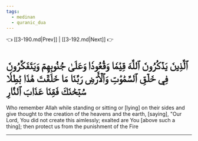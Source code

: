 ```yaml
---
tags:
  - medinan
  - quranic_dua
---
```


👈 [[3-190.md|Prev]] | [[3-192.md|Next]] 👉

# ٱلَّذِينَ يَذۡكُرُونَ ٱللَّهَ قِيَٰمٗا وَقُعُودٗا وَعَلَىٰ جُنُوبِهِمۡ وَيَتَفَكَّرُونَ فِي خَلۡقِ ٱلسَّمَٰوَٰتِ وَٱلۡأَرۡضِ رَبَّنَا مَا خَلَقۡتَ هَٰذَا بَٰطِلٗا سُبۡحَٰنَكَ فَقِنَا عَذَابَ ٱلنَّارِ

Who remember Allah while standing or sitting or [lying] on their sides and give thought to the creation of the heavens and the earth, [saying], "Our Lord, You did not create this aimlessly; exalted are You [above such a thing]; then protect us from the punishment of the Fire

---

